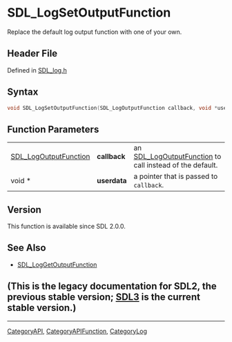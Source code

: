 # SDL_LogSetOutputFunction

Replace the default log output function with one of your own.

## Header File

Defined in [SDL_log.h](https://github.com/libsdl-org/SDL/blob/SDL2/include/SDL_log.h)

## Syntax

```c
void SDL_LogSetOutputFunction(SDL_LogOutputFunction callback, void *userdata);
```

## Function Parameters

|                                                |              |                                                                                   |
| ---------------------------------------------- | ------------ | --------------------------------------------------------------------------------- |
| [SDL_LogOutputFunction](SDL_LogOutputFunction) | **callback** | an [SDL_LogOutputFunction](SDL_LogOutputFunction) to call instead of the default. |
| void *                                         | **userdata** | a pointer that is passed to `callback`.                                           |

## Version

This function is available since SDL 2.0.0.

## See Also

- [SDL_LogGetOutputFunction](SDL_LogGetOutputFunction)


## (This is the legacy documentation for SDL2, the previous stable version; [SDL3](https://wiki.libsdl.org/SDL3/) is the current stable version.)



----
[CategoryAPI](CategoryAPI), [CategoryAPIFunction](CategoryAPIFunction), [CategoryLog](CategoryLog)

